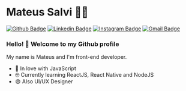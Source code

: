 # Mateus Salvi :man_technologist:

[![Github Badge](https://img.shields.io/badge/-Github-000?style=flat-square&logo=Github&logoColor=white)](https://github.com/salvimateus/)
[![Linkedin Badge](https://img.shields.io/badge/-LinkedIn-blue?style=flat-square&logo=Linkedin&logoColor=white)](https://www.linkedin.com/in/salvimateus/)
[![Instagram Badge](https://img.shields.io/badge/-Instagram-C13584?style=flat-square&labelColor=C13584&logo=instagram&logoColor=white)](https://www.instagram.com/salvimateus/)
[![Gmail Badge](https://img.shields.io/badge/-Gmail-c14438?style=flat-square&logo=Gmail&logoColor=white)](mailto:salvi.mateus@gmail.com)

### Hello! 👋 Welcome to my Github profile

My name is Mateus and I'm front-end developer.

 - 💙 In love with JavaScript
 - 🤓 Currently learning ReactJS, React Native and NodeJS
 - 😄 Also UI/UX Designer
